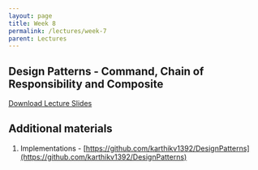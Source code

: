 ```yaml
---
layout: page
title: Week 8
permalink: /lectures/week-7
parent: Lectures
---
```


## Design Patterns - Command, Chain of Responsibility and Composite

[Download Lecture Slides](https://karthikv1392.github.io/cs6401_se/slides/w8_L1_Design_Patterns_Command_CoR_Composite)


## Additional materials

1. Implementations - [https://github.com/karthikv1392/DesignPatterns](https://github.com/karthikv1392/DesignPatterns)

